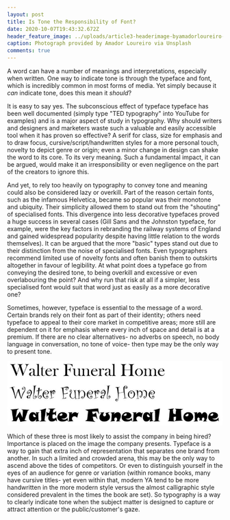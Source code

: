 ```yaml
---
layout: post
title: Is Tone the Responsibility of Font?
date: 2020-10-07T19:43:32.672Z
header_feature_image: ../uploads/article3-headerimage-byamadorloureiro-.jpg
caption: Photograph provided by Amador Loureiro via Unsplash
comments: true
---
```

A word can have a number of meanings and interpretations, especially when written. One way to indicate tone is through the typeface and font, which is incredibly common in most forms of media. Yet simply because it *can* indicate tone, does this mean it *should*?

It is easy to say yes. The subconscious effect of typeface typeface has been well documented (simply type "TED typography" into YouTube for examples) and is a major aspect of study in typography. Why should writers and designers and marketers waste such a valuable and easily accessible tool when it has proven so effective? A serif for class, size for emphasis and to draw focus, cursive/script/handwritten styles for a more personal touch, novelty to depict genre or origin; even a minor change in design can shake the word to its core. To its very meaning. Such a fundamental impact, it can be argued, would make it an irresponsibility or even negligence on the part of the creators to ignore this.

And yet, to rely too heavily on typography to convey tone and meaning could also be considered lazy or overkill. Part of the reason certain fonts, such as the infamous Helvetica, became so popular was their monotone and ubiquity. Their simplicity allowed them to stand out from the "shouting" of specialised fonts. This divergence into less decorative typefaces proved a huge success in several cases (Gill Sans and the Johnston typeface, for example, were the key factors in rebranding the railway systems of England and gained widespread popularity despite having little relation to the words themselves). It can be argued that the more "basic" types stand out due to their distinction from the noise of specialised fonts. Even typographers recommend limited use of novelty fonts and often banish them to outskirts altogether in favour of legibility. At what point does a typeface go from conveying the desired tone, to being overkill and excessive or even overlabouring the point? And why run that risk at all if a simpler, less specialised font would suit that word just as easily as a more decorative one?

Sometimes, however, typeface is essential to the message of a word. Certain brands rely on their font as part of their identity; others need typeface to appeal to their core market in competitive areas; more still are dependent on it for emphasis where every inch of space and detail is at a premium. If there are no clear alternatives- no adverbs on speech, no body language in conversation, no tone of voice- then type may be the only way to present tone.

![](../uploads/article3-walterfuneralhome.jpg)

Which of these three is most likely to assist the company in being hired? Importance is placed on the image the company presents. Typeface is a way to gain that extra inch of representation that separates one brand from another. In such a limited and crowded arena, this may be the only way to ascend above the tides of competitors. Or even to distinguish yourself in the eyes of an audience for genre or variation (within romance books, many have cursive titles- yet even within that, modern YA tend to be more handwritten in the more modern style versus the almost calligraphic style considered prevalent in the times the book are set). So typography is a way to clearly indicate tone when the subject matter is designed to capture or attract attention or the public/customer's gaze.